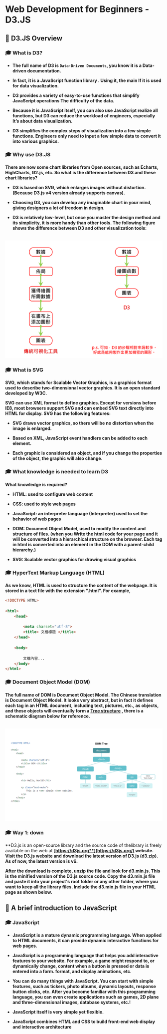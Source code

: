 # Web Development for Beginners - D3.JS

## 📣 D3.JS Overview


### 🎓 What is D3?


* **The full name of D3 is `Data-Driven Documents`, you know it is a Data-driven documentation.**

* **In fact, it is a JavaScript function library . Using it, the main If it is used for data visualization.**

* **D3 provides a variety of easy-to-use functions that simplify JavaScript operations The difficulty of the data.**

* **Because it is JavaScript itself, you can also use JavaScript realize all functions, but D3 can reduce the workload of engineers, especially It’s about data visualization.**

* **D3 simplifies the complex steps of visualization into a few simple functions. Engineers only need to input a few simple data to convert it into various graphics.**




### 🎓 Why use D3.JS

**There are now some chart libraries from Open sources, such as Echarts,
HighCharts, G2.js, etc. So what is the difference between D3 and these chart libraries?**

* **D3 is based on SVG, which enlarges images without distortion. (Because D3.js v4 version already supports canvas).**

* **Choosing D3, you can develop any imaginable chart in your mind, giving designers a lot of freedom in design.**

* **D3 is relatively low-level, but once you master the design method and its simplicity, it is more handy than other tools. The following figure shows the difference between D3 and other visualization tools:**


&nbsp; <img src="./Images/D3.JS visualization tools.png" alt="Visualization Tools"/>



### 🎓 What is SVG

**SVG, which stands for Scalable Vector Graphics, is a graphics format used to describe two-dimensional vector graphics. It is an open standard developed by W3C.**

**SVG can use XML format to define graphics. Except for versions before IE8, most browsers support SVG and can embed SVG text directly into HTML for display. SVG has the following features:**

* **SVG draws vector graphics, so there will be no distortion when the image is enlarged.**

* **Based on XML, JavaScript event handlers can be added to each element.**

* **Each graphic is considered an object, and if you change the properties of the object, the graphic will also change.**



### 🎓 What knowledge is needed to learn D3

**What knowledge is required?**
  
* **HTML: used to configure web content**
  
* **CSS: used to style web pages**
  
* **JavaScript: an interpreter language (Interpreter) used to set the behavior of web pages**

* **DOM: Document Object Model, used to modify the content and structure of files. (when you Write the html code for your page and it will be converted into a hierarchical structure on the browser. Each tag in html is converted into an element in the DOM with a parent-child hierarchy.)**
  
* **SVG: Scalable vector graphics for drawing visual graphics**

### 🎓 HyperText Markup Language (HTML)

**As we know, HTML is used to structure the content of the webpage. It is stored in a text file with the extension ".html". For example,**


```HTML
<!DOCTYPE HTML>

<html>
    <head>
        
        <meta charset="utf-8">
        <title> 文檔標題 </title>
    </head>
    
    <body>
        
        文檔內容...
    </body>
</html>
```

### 🎓 Document Object Model (DOM)

**The full name of DOM is Document Object Model. The Chinese translation is Document Object Model. It looks very abstract, but in fact it defines each tag in an HTML document, including text, pictures, etc., as objects, and these objects will eventually form a [**Tree structure**](https://hackmd.io/@qhrUT5qfQ9uYar_RFMX-PQ/Skp8Q1Eed)   , there is a schematic diagram below for reference.**


&nbsp; <img src="./Images/D3.JS DOM Tree.png" alt="DOM Tree"/>


### 🎓 Way 1: down

**D3.js is an open-source library and the source code of thelibrary is freely available on the web at [**https://d3js.org**](https://d3js.org/)  website. Visit the D3.js website and download the latest version of D3.js (d3.zip). As of now, the latest version is v6.**

**After the download is complete, unzip the file and look for d3.min.js. This is the minified version of the D3.js source code. Copy the d3.min.js file and paste it into your project's root folder or any other folder, where you want to keep all the library files. Include the d3.min.js file in your HTML page as shown below.**


## 📣 A brief introduction to JavaScript

### 🎓 JavaScript

* **JavaScript is a mature dynamic programming language. When applied to HTML documents, it can provide dynamic interactive functions for web pages.**

* **JavaScript is a programming language that helps you add interactive features to your website. For example, a game might respond to, or dynamically change, content when a button is pressed or data is entered into a form.
format, and display animations, etc.**

* **You can do many things with JavaScript. You can start with simple features, such as tickers, photo albums, dynamic layouts, response button clicks, etc. After you become familiar with this programming language, you can even create applications such as games, 2D plane and three-dimensional images, database systems, etc.!**

* **JavaScript itself is very simple yet flexible.**

* **JavaScript combines HTML and CSS to build front-end web display and interactive architecture**


